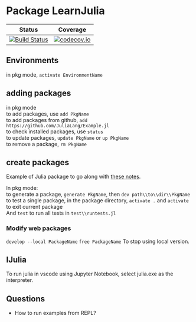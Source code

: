 # Package LearnJulia

| Status | Coverage |
| :----: | :----: |
| [![Build Status](https://travis-ci.org/tlienart/Ex.jl.svg?branch=master)](https://travis-ci.org/tlienart/Ex.jl) | [![codecov.io](http://codecov.io/github/tlienart/Ex.jl/coverage.svg?branch=master)](http://codecov.io/github/tlienart/Ex.jl?branch=master) |

## Environments
in pkg mode, `activate EnvironmentName`
## adding packages
in pkg mode \
to add packages, use `add PkgName`\
to add packages from github, `add https://github.com/JuliaLang/Example.jl`\
to check installed packages, use `status`\
to update packages, `update PkgName` or `up PkgName`\
to remove a package, `rm PkgName`



## create packages
Example of Julia package to go along with [these notes](https://tlienart.github.io/pub/julia/dev-pkg.html).

In pkg mode:\
to generate a package, `generate PkgName`, then `dev path\\to\\dir\\PkgName`\
to test a single package, in the package directory, `activate .`
and `activate` to exit current package\
And `test` to run all tests in `test\\runtests.jl`

### Modify web packages
`develop --local PackageName`
`free PackageName` To stop using local version.

## IJulia
To run julia in vscode using Jupyter Notebook, select julia.exe as the interpreter.

## Questions
- How to run examples from REPL?
